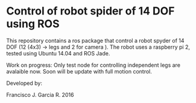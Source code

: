 # Control of robot spider of 14 DOF using ROS

This repository contains a ros package that control a robot spyder of 14 DOF (12 (4x3) -> legs and 2 for camera ).
The robot uses a raspberry pi 2, tested using Ubuntu 14.04 and ROS Jade.

Work on progress: Only test node for controlling independent legs are avalaible now. Soon will be update with full motion control.

Developed by: 

Francisco J. Garcia R.
2016
